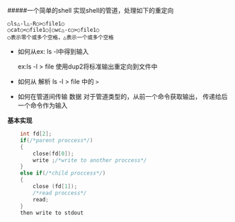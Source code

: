 #####一个简单的shell
实现shell的管道，处理如下的重定向

```shell
○ls△-l△-R○>○file1○
○cat○<○file1○|○wc△-c○>○file1○
○表示零个或多个空格，△表示一个或多个空格

```

- 如何从ex: ls -l中得到输入

    ex:ls -l > file 使用dup2将标准输出重定向到文件中

- 如何从 解析 ls -l > file 中的 `>`

- 如何在管道间传输 数据
对于管道类型的，从前一个命令获取输出，
传递给后一个命令作为输入

**基本实现**

```c
    int fd[2];
    if(/*parent proccess*/)
    {
        close(fd[0]);
        write ;/*write to another proccess*/
    }
    else if(/*child proccess*/)
    {
        close (fd[1]);
        /*read proccess*/
        read;
    }
    then write to stdout
```
